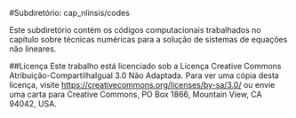 #Subdiretório: cap_nlinsis/codes

Este subdiretório contém os códigos computacionais trabalhados no capítulo sobre técnicas numéricas para a solução de sistemas de equações não lineares.

##Licença
Este trabalho está licenciado sob a Licença Creative Commons Atribuição-CompartilhaIgual 3.0 Não Adaptada. Para ver uma cópia desta licença, visite https://creativecommons.org/licenses/by-sa/3.0/ ou envie uma carta para Creative Commons, PO Box 1866, Mountain View, CA 94042, USA.
